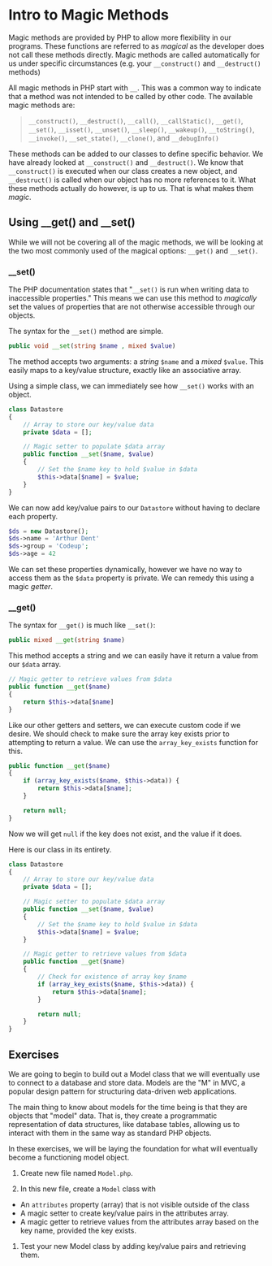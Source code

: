 # Intro to Magic Methods

Magic methods are provided by PHP to allow more flexibility in our programs. These functions are referred to as _magical_ as the developer does not call these methods directly. Magic methods are called automatically for us under specific circumstances (e.g. your `__construct()` and `__destruct()` methods)

All magic methods in PHP start with `__`. This was a common way to indicate that a method was not intended to be called by other code. The available magic methods are:

> `__construct()`, `__destruct()`, `__call()`, `__callStatic()`, `__get()`, `__set()`, `__isset()`, `__unset()`, `__sleep()`, `__wakeup()`, `__toString()`, `__invoke()`, `__set_state()`, `__clone()`, and `__debugInfo()`

These methods can be added to our classes to define specific behavior. We have already looked at `__construct()` and `__destruct()`. We know that `__construct()` is executed when our class creates a new object, and `__destruct()` is called when our object has no more references to it. What these methods actually do however, is up to us. That is what makes them _magic_.

## Using \__get() and \__set()

While we will not be covering all of the magic methods, we will be looking at the two most commonly used of the magical options: `__get()` and `__set()`.

### \__set()

The PHP documentation states that "`__set()` is run when writing data to inaccessible properties." This means we can use this method to _magically_ set the values of properties that are not otherwise accessible through our objects.

The syntax for the `__set()` method are simple.

```php
public void __set(string $name , mixed $value)
```

The method accepts two arguments: a _string_ `$name` and a _mixed_ `$value`. This easily maps to a key/value structure, exactly like an associative array.

Using a simple class, we can immediately see how `__set()` works with an object.

~~~php
class Datastore
{
    // Array to store our key/value data
    private $data = [];

    // Magic setter to populate $data array
    public function __set($name, $value)
    {
        // Set the $name key to hold $value in $data
        $this->data[$name] = $value;
    }
}
~~~

We can now add key/value pairs to our `Datastore` without having to declare each property.

~~~php
$ds = new Datastore();
$ds->name = 'Arthur Dent'
$ds->group = 'Codeup';
$ds->age = 42
~~~

We can set these properties dynamically, however we have no way to access them as the `$data` property is private. We can remedy this using a magic *getter*.

### \__get()

The syntax for `__get()` is much like `__set()`:

```php
public mixed __get(string $name)
```

This method accepts a string and we can easily have it return a value from our `$data` array.

~~~php
// Magic getter to retrieve values from $data
public function __get($name)
{
    return $this->data[$name]
}
~~~

Like our other getters and setters, we can execute custom code if we desire. We should check to make sure the array key exists prior to attempting to return a value. We can use the `array_key_exists` function for this.

~~~php
public function __get($name)
{
    if (array_key_exists($name, $this->data)) {
        return $this->data[$name];
    }

    return null;
}
~~~

Now we will get `null` if the key does not exist, and the value if it does.

Here is our class in its entirety.

~~~php
class Datastore
{
    // Array to store our key/value data
    private $data = [];

    // Magic setter to populate $data array
    public function __set($name, $value)
    {
        // Set the $name key to hold $value in $data
        $this->data[$name] = $value;
    }

    // Magic getter to retrieve values from $data
    public function __get($name)
    {
        // Check for existence of array key $name
        if (array_key_exists($name, $this->data)) {
            return $this->data[$name];
        }

        return null;
    }
}
~~~

## Exercises

We are going to begin to build out a Model class that we will eventually use to connect to a database and store data. Models are the "M" in MVC, a popular design pattern for structuring data-driven web applications.

The main thing to know about models for the time being is that they are objects that "model" data. That is, they create a programmatic representation of data structures, like database tables, allowing us to interact with them in the same way as standard PHP objects.

In these exercises, we will be laying the foundation for what will eventually become a functioning model object.

1. Create new file named `Model.php`.

1. In this new file, create a `Model` class with
 - An `attributes` property (array) that is not visible outside of the class
 - A magic setter to create key/value pairs in the attributes array.
 - A magic getter to retrieve values from the attributes array based on the key name, provided the key exists.

1. Test your new Model class by adding key/value pairs and retrieving them.
